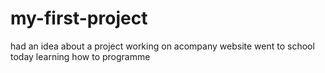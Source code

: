 # my-first-project
had an idea about a project
working on acompany website
went to school today
learning how to programme
